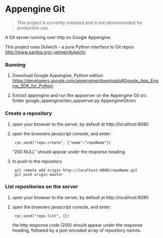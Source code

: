 # Appengine Git

> This project is currently untested and is not recommended for production use

A Git server running over http on Google Appengine.

This project uses Dulwich - a pure Python interface to Git repos http://www.samba.org/~jelmer/dulwich/

### Running
1. Download Google Appengine, Python edition
    https://developers.google.com/appengine/downloads#Google_App_Engine_SDK_for_Python

2. Extract appengine and run the appserver on the Appengine Git src folder
    google_appengine/dev_appserver.py AppengineGit/src

### Create a repository
1. open your browser to the server, by default at http://localhost:8080

2. open the browsers javascript console, and enter:

        rpc.send("repo.create", {"name":"repoName"})
    "200 NULL" should appear under the response heading

3. to push to the repository

        git remote add origin http://localhost:8080/repoName.git
        git push origin master
        

### List repositories on the server
1. open your browser to the server, by default at http://localhost:8080

2. open the browsers javascript console, and enter:

        rpc.send("repo.list", {})
    the http response code (200) should appear under the response heading, followed by a json encoded array of repository names.
    
